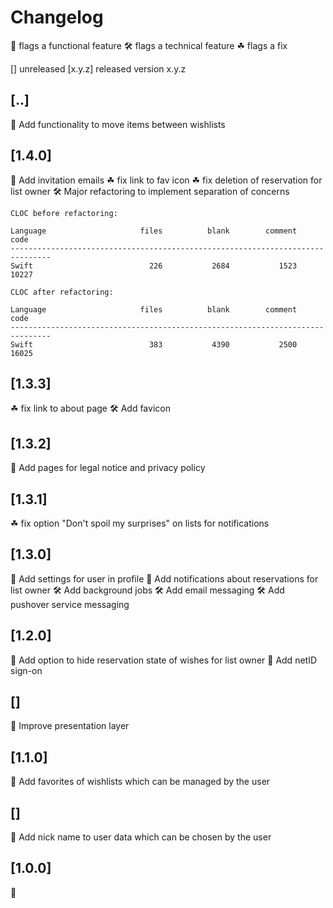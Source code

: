 # Changelog

🎁 flags a functional feature
🛠️ flags a technical feature
☘ flags a fix

[] unreleased
[x.y.z] released version x.y.z

## [..]
🎁 Add functionality to move items between wishlists

## [1.4.0]
🎁 Add invitation emails
☘ fix link to fav icon
☘ fix deletion of reservation for list owner
🛠️ Major refactoring to implement separation of concerns

```
CLOC before refactoring:

Language                     files          blank        comment           code
-------------------------------------------------------------------------------
Swift                          226           2684           1523          10227

CLOC after refactoring:

Language                     files          blank        comment           code
-------------------------------------------------------------------------------
Swift                          383           4390           2500          16025
```

## [1.3.3]
☘ fix link to about page
🛠️ Add favicon

## [1.3.2]
🎁 Add pages for legal notice and privacy policy

## [1.3.1]
☘ fix option "Don't spoil my surprises" on lists for notifications

## [1.3.0]
🎁 Add settings for user in profile
🎁 Add notifications about reservations for list owner
🛠️ Add background jobs
🛠️ Add email messaging
🛠️ Add pushover service messaging

## [1.2.0]
🎁 Add option to hide reservation state of wishes for list owner
🎁 Add netID sign-on

## []
🎁 Improve presentation layer

## [1.1.0]
🎁 Add favorites of wishlists which can be managed by the user

## []
🎁 Add nick name to user data which can be chosen by the user

## [1.0.0]
🎁

